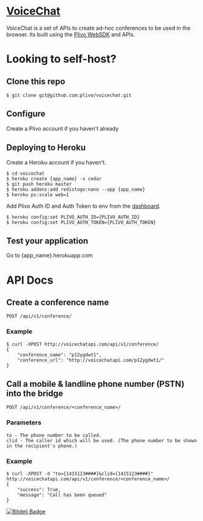 # [VoiceChat](http://voicechatapi.com/)
VoiceChat is a set of APIs to create ad-hoc conferences to be used in the browser. Its built using the [Plivo WebSDK](https://plivo.com/docs/sdk/web/) and APIs.

# Looking to self-host?

## Clone this repo

    $ git clone git@github.com:plivo/voicechat.git

## Configure
Create a Plivo account if you haven't already

## Deploying to Heroku
Create a Heroku account if you haven't.

    $ cd voicechat
    $ heroku create {app_name} -s cedar
    $ git push heroku master
    $ heroku addons:add redistogo:nano --app {app_name}
    $ heroku ps:scale web=1

Add Plivo Auth ID and Auth Token to env from the [dashboard](https://plivo.com/dashboard/).

    $ heroku config:set PLIVO_AUTH_ID={PLIVO_AUTH_ID}
    $ heroku config:set PLIVO_AUTH_TOKEN={PLIVO_AUTH_TOKEN}

## Test your application
Go to {app_name}.herokuapp.com


# API Docs

## Create a conference name

    POST /api/v1/conference/

### Example

    $ curl -XPOST http://voicechatapi.com/api/v1/conference/
    {
        "conference_name": "p12ygdwt1", 
        "conference_url": "http://voicechatapi.com/p12ygdwt1/"
    }

## Call a mobile & landline phone number (PSTN) into the bridge

    POST /api/v1/conference/<conference_name>/

### Parameters

    to - The phone number to be called.
    clid - The caller id which will be used. (The phone number to be shown in the recipient's phone.)


### Example

    $ curl -XPOST -d "to={1415123####}&clid={1415123####}" http://voicechatapi.com/api/v1/conference/<conference_name>/
    {
        "success": True,
        "message": "Call has been queued"
    }

[![Bitdeli Badge](https://d2weczhvl823v0.cloudfront.net/plivo/voicechat/trend.png)](https://bitdeli.com/free "Bitdeli Badge")
